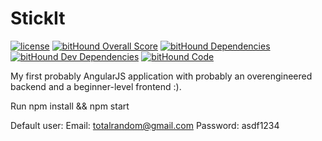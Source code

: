 # StickIt

[![license](https://img.shields.io/github/license/mashape/apistatus.svg?maxAge=2592000)]()
[![bitHound Overall Score](https://www.bithound.io/github/kobleistvan/StickIt/badges/score.svg)](https://www.bithound.io/github/kobleistvan/StickIt)
[![bitHound Dependencies](https://www.bithound.io/github/kobleistvan/StickIt/badges/dependencies.svg)](https://www.bithound.io/github/kobleistvan/StickIt/master/dependencies/npm)
[![bitHound Dev Dependencies](https://www.bithound.io/github/kobleistvan/StickIt/badges/devDependencies.svg)](https://www.bithound.io/github/kobleistvan/StickIt/master/dependencies/npm)
[![bitHound Code](https://www.bithound.io/github/kobleistvan/StickIt/badges/code.svg)](https://www.bithound.io/github/kobleistvan/StickIt)

My first probably AngularJS application with probably an overengineered backend and a beginner-level frontend :).

Run npm install && npm start

Default user:
Email: totalrandom@gmail.com
Password: asdf1234
